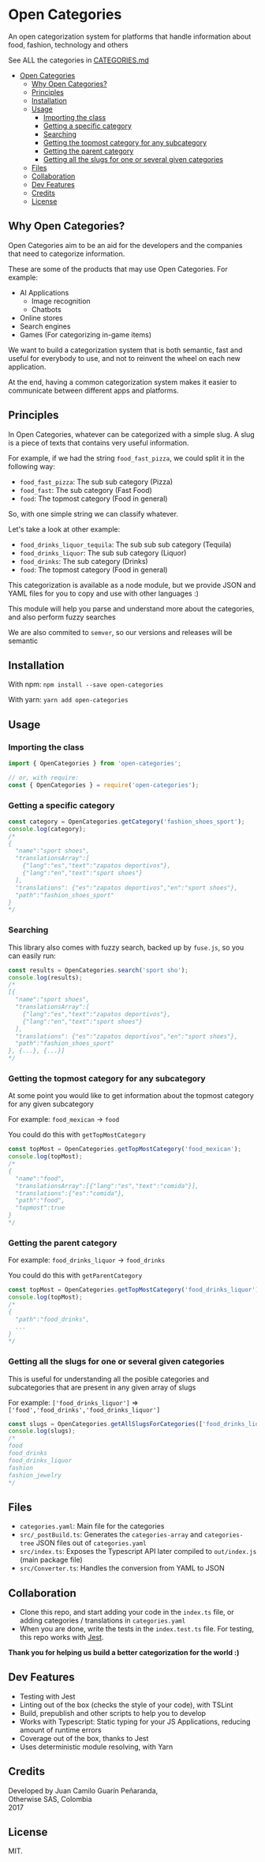 # Open Categories

An open categorization system for platforms that handle information about food, fashion, technology and others

See ALL the categories in [CATEGORIES.md](./CATEGORIES.md)

<!-- TOC -->

- [Open Categories](#open-categories)
  - [Why Open Categories?](#why-open-categories)
  - [Principles](#principles)
  - [Installation](#installation)
  - [Usage](#usage)
    - [Importing the class](#importing-the-class)
    - [Getting a specific category](#getting-a-specific-category)
    - [Searching](#searching)
    - [Getting the topmost category for any subcategory](#getting-the-topmost-category-for-any-subcategory)
    - [Getting the parent category](#getting-the-parent-category)
    - [Getting all the slugs for one or several given categories](#getting-all-the-slugs-for-one-or-several-given-categories)
  - [Files](#files)
  - [Collaboration](#collaboration)
  - [Dev Features](#dev-features)
  - [Credits](#credits)
  - [License](#license)

<!-- /TOC -->

## Why Open Categories?

Open Categories aim to be an aid for the developers and the companies that need to categorize information.

These are some of the products that may use Open Categories. For example:
  - AI Applications
    - Image recognition
    - Chatbots
  - Online stores
  - Search engines
  - Games (For categorizing in-game items)

We want to build a categorization system that is both semantic, fast and useful for everybody to use, and not to reinvent the wheel on each new application.

At the end, having a common categorization system makes it easier to communicate between different apps and platforms.

## Principles

In Open Categories, whatever can be categorized with a simple slug. A slug is a piece of texts that contains very useful information.

For example, if we had the string `food_fast_pizza`, we could split it in the following way:
- `food_fast_pizza`: The sub sub category (Pizza)
- `food_fast`: The sub category (Fast Food)
- `food`: The topmost category (Food in general)

So, with one simple string we can classify whatever.

Let's take a look at other example: 
- `food_drinks_liquor_tequila`: The sub sub sub category (Tequila)
- `food_drinks_liquor`: The sub sub category (Liquor)
- `food_drinks`: The sub category (Drinks)
- `food`: The topmost category (Food in general)

This categorization is available as a node module, but we provide JSON and YAML files for you to copy and use with other languages :)

This module will help you parse and understand more about the categories, and also perform fuzzy searches

We are also commited to `semver`, so our versions and releases will be semantic 

## Installation
With npm: 
`npm install --save open-categories`

With yarn:
`yarn add open-categories`

## Usage

### Importing the class
```js
import { OpenCategories } from 'open-categories';

// or, with require:
const { OpenCategories } = require('open-categories');
```

### Getting a specific category

```js
const category = OpenCategories.getCategory('fashion_shoes_sport');
console.log(category); 
/*
{
  "name":"sport shoes",
  "translationsArray":[
    {"lang":"es","text":"zapatos deportivos"},
    {"lang":"en","text":"sport shoes"}
  ],
  "translations": {"es":"zapatos deportivos","en":"sport shoes"},
  "path":"fashion_shoes_sport"
}
*/
```

### Searching

This library also comes with fuzzy search, backed up by `fuse.js`, so you can easily run:

```js
const results = OpenCategories.search('sport sho');
console.log(results); 
/*
[{
  "name":"sport shoes",
  "translationsArray":[
    {"lang":"es","text":"zapatos deportivos"},
    {"lang":"en","text":"sport shoes"}
  ],
  "translations": {"es":"zapatos deportivos","en":"sport shoes"},
  "path":"fashion_shoes_sport"
}, {...}, {...}]
*/
```

### Getting the topmost category for any subcategory 

At some point you would like to get information about the topmost category for any given subcategory

For example: `food_mexican` -> `food`

You could do this with `getTopMostCategory`

```js
const topMost = OpenCategories.getTopMostCategory('food_mexican');
console.log(topMost);
/*
{
  "name":"food",
  "translationsArray":[{"lang":"es","text":"comida"}],
  "translations":{"es":"comida"},
  "path":"food",
  "topmost":true
}
*/
```

### Getting the parent category

For example: `food_drinks_liquor` -> `food_drinks`

You could do this with `getParentCategory`

```js
const topMost = OpenCategories.getTopMostCategory('food_drinks_liquor');
console.log(topMost);
/*
{
  "path":"food_drinks",
  ...
}
*/
```

### Getting all the slugs for one or several given categories

This is useful for understanding all the posible categories and subcategories that are present in any given array of slugs

For example: `['food_drinks_liquor']` => `['food','food_drinks','food_drinks_liquor']` 

```js
const slugs = OpenCategories.getAllSlugsForCategories(['food_drinks_liquor', 'fashion_jewelry']);
console.log(slugs);
/*
food
food_drinks
food_drinks_liquor
fashion
fashion_jewelry
*/
```

## Files
- `categories.yaml`: Main file for the categories
- `src/_postBuild.ts`: Generates the `categories-array` and `categories-tree` JSON files out of `categories.yaml`
- `src/index.ts`: Exposes the Typescript API later compiled to `out/index.js` (main package file)
- `src/Converter.ts`: Handles the conversion from YAML to JSON

## Collaboration

- Clone this repo, and start adding your code in the `index.ts` file, or adding categories / translations in `categories.yaml`
- When you are done, write the tests in the `index.test.ts` file. For testing, this repo works with [Jest](https://facebook.github.io/jest/).

**Thank you for helping us build a better categorization for the world :)**

## Dev Features
* Testing with Jest
* Linting out of the box (checks the style of your code), with TSLint
* Build, prepublish and other scripts to help you to develop
* Works with Typescript: Static typing for your JS Applications, reducing amount of runtime errors
* Coverage out of the box, thanks to Jest
* Uses deterministic module resolving, with Yarn

## Credits

Developed by Juan Camilo Guarín Peñaranda,  
Otherwise SAS, Colombia  
2017

## License 

MIT.